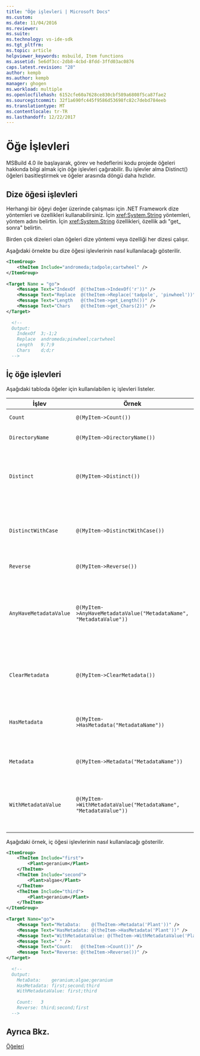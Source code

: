 ```yaml
---
title: "Öğe işlevleri | Microsoft Docs"
ms.custom: 
ms.date: 11/04/2016
ms.reviewer: 
ms.suite: 
ms.technology: vs-ide-sdk
ms.tgt_pltfrm: 
ms.topic: article
helpviewer_keywords: msbuild, Item functions
ms.assetid: 5e6df3cc-2db8-4cbd-8fdd-3ffd03ac0876
caps.latest.revision: "28"
author: kempb
ms.author: kempb
manager: ghogen
ms.workload: multiple
ms.openlocfilehash: 6152cfe60a7628ce830cbf589a6808f5ca87fae2
ms.sourcegitcommit: 32f1a690fc445f9586d53698fc82c7debd784eeb
ms.translationtype: MT
ms.contentlocale: tr-TR
ms.lasthandoff: 12/22/2017
---
```

# <a name="item-functions"></a>Öğe İşlevleri
MSBuild 4.0 ile başlayarak, görev ve hedeflerini kodu projede öğeleri hakkında bilgi almak için öğe işlevleri çağırabilir. Bu işlevler alma Distinct() öğeleri basitleştirmek ve öğeler arasında döngü daha hızlıdır.  
  
## <a name="string-item-functions"></a>Dize öğesi işlevleri  
 Herhangi bir öğeyi değer üzerinde çalışması için .NET Framework dize yöntemleri ve özellikleri kullanabilirsiniz. İçin <xref:System.String> yöntemleri, yöntem adını belirtin. İçin <xref:System.String> özellikleri, özellik adı "get_ sonra" belirtin.  
  
 Birden çok dizeleri olan öğeleri dize yöntemi veya özelliği her dizesi çalışır.  
  
 Aşağıdaki örnekte bu dize öğesi işlevlerinin nasıl kullanılacağı gösterilir.  
  
```xml  
<ItemGroup>  
    <theItem Include="andromeda;tadpole;cartwheel" />  
</ItemGroup>  
  
<Target Name = "go">  
    <Message Text="IndexOf  @(theItem->IndexOf('r'))" />  
    <Message Text="Replace  @(theItem->Replace('tadpole', 'pinwheel'))" />  
    <Message Text="Length   @(theItem->get_Length())" />  
    <Message Text="Chars    @(theItem->get_Chars(2))" />  
</Target>  
  
  <!--  
  Output:  
    IndexOf  3;-1;2  
    Replace  andromeda;pinwheel;cartwheel  
    Length   9;7;9  
    Chars    d;d;r  
  -->  
```  
  
## <a name="intrinsic-item-functions"></a>İç öğe işlevleri  
 Aşağıdaki tabloda öğeler için kullanılabilen iç işlevleri listeler.  
  
|İşlev|Örnek|Açıklama|  
|--------------|-------------|-----------------|  
|`Count`|`@(MyItem->Count())`|Öğelerin sayısını döndürür.|  
|`DirectoryName`|`@(MyItem->DirectoryName())`|Denk döndürür `Path.DirectoryName` her öğe için.|  
|`Distinct`|`@(MyItem->Distinct())`|Farklı olan döndürür öğeler `Include` değerleri. Meta veri göz ardı edilir. Karşılaştırma büyük/küçük harfe duyarlıdır.|  
|`DistinctWithCase`|`@(MyItem->DistinctWithCase())`|Farklı olan döndürür öğeler `itemspec` değerleri. Meta veri göz ardı edilir. Karşılaştırma büyük/küçük harfe duyarlıdır.|  
|`Reverse`|`@(MyItem->Reverse())`|Öğeleri ters sırada döndürür.|  
|`AnyHaveMetadataValue`|`@(MyItem->AnyHaveMetadataValue("MetadataName", "MetadataValue"))`|Döndürür bir `boolean` herhangi bir öğeyi belirtilen meta veriler ada ve değere sahip olup olmadığını belirtmek için. Karşılaştırma büyük/küçük harfe duyarlıdır.|  
|`ClearMetadata`|`@(MyItem->ClearMetadata())`|Öğeleri temizlenmiş bunların meta verilerini döndürür. Yalnızca `itemspec` korunur.|  
|`HasMetadata`|`@(MyItem->HasMetadata("MetadataName"))`|Belirtilen meta veri adı olan öğelerini döndürür. Karşılaştırma büyük/küçük harfe duyarlıdır.|  
|`Metadata`|`@(MyItem->Metadata("MetadataName"))`|Meta veri adı olan meta veri değerlerini döndürür.|  
|`WithMetadataValue`|`@(MyItem->WithMetadataValue("MetadataName", "MetadataValue"))`|Belirtilen meta veriler ad ve değer sahip öğeleri döndürür. Karşılaştırma büyük/küçük harfe duyarlıdır.|  
  
 Aşağıdaki örnek, iç öğesi işlevlerinin nasıl kullanılacağı gösterilir.  
  
```xml  
<ItemGroup>  
    <TheItem Include="first">  
        <Plant>geranium</Plant>  
    </TheItem>  
    <TheItem Include="second">  
        <Plant>algae</Plant>  
    </TheItem>  
    <TheItem Include="third">  
        <Plant>geranium</Plant>  
    </TheItem>  
</ItemGroup>  
  
<Target Name="go">  
    <Message Text="MetaData:    @(TheItem->Metadata('Plant'))" />  
    <Message Text="HasMetadata: @(theItem->HasMetadata('Plant'))" />  
    <Message Text="WithMetadataValue: @(TheItem->WithMetadataValue('Plant', 'geranium'))" />  
    <Message Text=" " />  
    <Message Text="Count:   @(theItem->Count())" />  
    <Message Text="Reverse: @(theItem->Reverse())" />  
</Target>  
  
  <!--   
  Output:  
    MetaData:    geranium;algae;geranium  
    HasMetadata: first;second;third  
    WithMetadataValue: first;third  
  
    Count:   3  
    Reverse: third;second;first  
  -->  
```  
  
## <a name="see-also"></a>Ayrıca Bkz.  
 [Öğeleri](../msbuild/msbuild-items.md)
